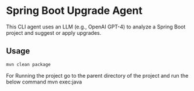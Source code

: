 # Spring Boot Upgrade Agent

This CLI agent uses an LLM (e.g., OpenAI GPT-4) to analyze a Spring Boot project and suggest or apply upgrades.

## Usage

```bash
mvn clean package
```
For Running the project go to the parent directory of the project and run the below command
mvn exec:java
```bash